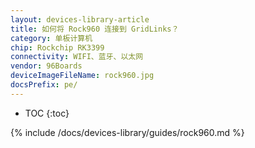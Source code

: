 ```yaml
---
layout: devices-library-article
title: 如何将 Rock960 连接到 GridLinks？
category: 单板计算机
chip: Rockchip RK3399
connectivity: WIFI、蓝牙、以太网
vendor: 96Boards
deviceImageFileName: rock960.jpg
docsPrefix: pe/
---
```



* TOC
{:toc}

{% include /docs/devices-library/guides/rock960.md %}